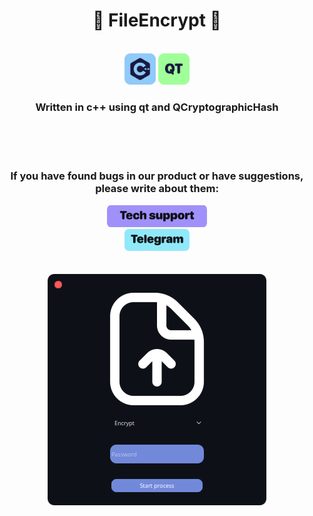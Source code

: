 <div align="center">
    <h1>🍁 FileEncrypt 🍁</h1>
    <br>
    <img src="https://github.com/Nighty3098/DevIcons/blob/main/badges/badges_cpp.png?raw=true" width="50px" />
    <img src="https://github.com/Nighty3098/DevIcons/blob/main/badges/badges_qt.png?raw=true" width="50px" />
    <br><h3>Written in c++ using qt and QCryptographicHash</h3><br>
    <br><br>
    <h3>If you have found bugs in our product or have suggestions, please write about them:</h3>
    <a href="https://t.me/DXS_TechSupport_bot"><img src="https://github.com/Nighty3098/DevIcons/blob/main/badges/techSupport.png?raw=true" height="35px" /></a>
    <br>
    <a href="https://t.me/Night3098" target="blank"><img src="https://github.com/Nighty3098/DevIcons/blob/main/badges/buttons_Telegram_2.png?raw=true" height="35px" /></a>
    <br><br><br>
    <img src="img/FileEncrypt.png" />
    <br><br>
</div>